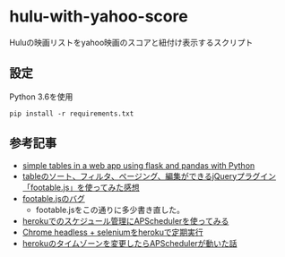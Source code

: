 # hulu-with-yahoo-score

Huluの映画リストをyahoo映画のスコアと紐付け表示するスクリプト


## 設定
Python 3.6を使用
```
pip install -r requirements.txt 
```

## 参考記事
* [simple tables in a web app using flask and pandas with Python](https://sarahleejane.github.io/learning/python/2015/08/09/simple-tables-in-webapps-using-flask-and-pandas-with-python.html)
* [tableのソート、フィルタ、ページング、編集ができるjQueryプラグイン「footable.js」を使ってみた感想](http://chinpui.net/?p=6)
* [footable.jsのバグ](https://github.com/fooplugins/FooTable/issues/687)
    * footable.jsをこの通りに多少書き直した。
* [herokuでのスケジュール管理にAPSchedulerを使ってみる](http://www.stockdog.work/entry/2017/04/10/003452)
* [Chrome headless + seleniumをherokuで定期実行](http://katsulog.tech/regularly-run-chrome-headless-selenium-with-heroku/)
* [herokuのタイムゾーンを変更したらAPSchedulerが動いた話](http://www.stockdog.work/entry/2017/04/15/020130)